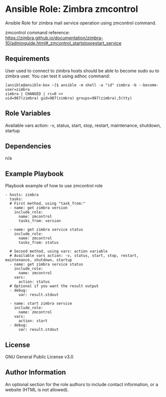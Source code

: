 Ansible Role: Zimbra zmcontrol
=========

Ansible Role for zimbra mail service operation using zmcontrol command.

zmcontrol command reference: https://zimbra.github.io/documentation/zimbra-10/adminguide.html#_zmcontrol_startstoprestart_service

Requirements
------------

User used to connect to zimbra hosts should be able to become sudo su to zimbra user.
You can test it using adhoc command:

    [ansible@ansible-box ~]$ ansible -m shell -a "id" zimbra -b --become-user=zimbra
    zimbra | CHANGED | rc=0 >>
    uid=987(zimbra) gid=987(zimbra) groups=987(zimbra),5(tty)
    

Role Variables
--------------

Available vars action: -v, status, start, stop, restart, maintenance, shutdown, startup

Dependencies
------------

n/a

Example Playbook
----------------

Playbook example of how to use zmcontrol role

    - hosts: zimbra
      tasks:
      # First method, using "task_from:"
      - name: get zimbra version
        include_role:
          name: zmcontrol
          tasks_from: version

      - name: get zimbra service status
        include_role:
          name: zmcontrol
          tasks_from: status

      # Second method, using vars: action variable
      # Available vars action: -v, status, start, stop, restart, maintenance, shutdown, startup
      - name: get zimbra service status
        include_role:
          name: zmcontrol
        vars:
          action: status
      # Optional if you want the result output    
      - debug:
          var: result.stdout

      - name: start zimbra service
        include_role:
          name: zmcontrol
        vars:
          action: start
      - debug:
          var: result.stdout

License
-------

GNU General Public License v3.0

Author Information
------------------

An optional section for the role authors to include contact information, or a website (HTML is not allowed).
